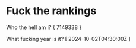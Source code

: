 # Fuck the rankings

Who the hell am I?
{ 7149338 }

What fucking year is it?
[ 2024-10-02T04:30:00Z ]

